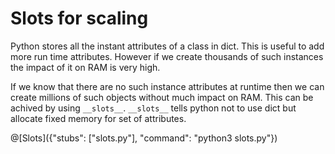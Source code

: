 # Slots for scaling
Python stores all the instant attributes of a class in dict. This is useful to add more run time attributes. However if we create thousands of such instances the impact of it on RAM is very high.

If we know that there are no such instance attributes at runtime then we can create millions of such objects without much impact on RAM. This can be achived by using `__slots__`. `__slots__` tells python not to use dict but allocate fixed memory for set of attributes.

@[Slots]({"stubs": ["slots.py"], "command": "python3 slots.py"})
